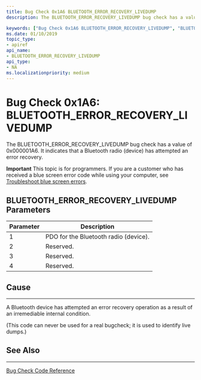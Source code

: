 ```yaml
---
title: Bug Check 0x1A6 BLUETOOTH_ERROR_RECOVERY_LIVEDUMP
description: The BLUETOOTH_ERROR_RECOVERY_LIVEDUMP bug check has a value of 0x000001A6. It indicates that a  Bluetooth radio (device) has attempted an error recovery.

keywords: ["Bug Check 0x1A6 BLUETOOTH_ERROR_RECOVERY_LIVEDUMP", "BLUETOOTH_ERROR_RECOVERY_LIVEDUMP"]
ms.date: 01/10/2019
topic_type:
- apiref
api_name:
- BLUETOOTH_ERROR_RECOVERY_LIVEDUMP
api_type:
- NA
ms.localizationpriority: medium
---
```


# Bug Check 0x1A6: BLUETOOTH\_ERROR\_RECOVERY\_LIVEDUMP

The BLUETOOTH\_ERROR\_RECOVERY\_LIVEDUMP bug check has a value of 0x000001A6. It indicates that a Bluetooth radio (device) has attempted an error recovery.

**Important** This topic is for programmers. If you are a customer who has received a blue screen error code while using your computer, see [Troubleshoot blue screen errors](https://windows.microsoft.com/windows-10/troubleshoot-blue-screen-errors).
 

## BLUETOOTH\_ERROR\_RECOVERY\_LIVEDUMP Parameters

|Parameter|Description|
|--- |--- |
|1| PDO for the Bluetooth radio (device).|
|2| Reserved.|
|3| Reserved.|
|4| Reserved.|

## Cause
-----

A Bluetooth device has attempted an error recovery operation as a result of an irremediable internal condition.

(This code can never be used for a real bugcheck; it is used to identify live dumps.)


## See Also
----------

[Bug Check Code Reference](bug-check-code-reference2.md)

